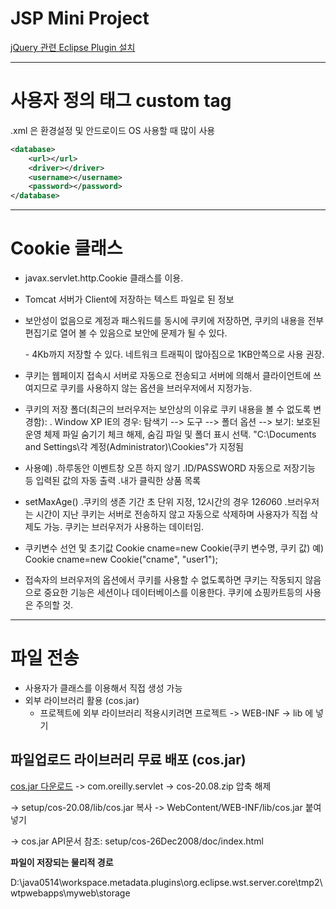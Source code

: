 # JSP Mini Project

[jQuery 관련 Eclipse Plugin 설치](http://handcoding.tistory.com/8)



------



# 사용자 정의 태그 custom tag

.xml 은 환경설정 및 안드로이드 OS 사용할 때 많이 사용



```xml
<database>
	<url></url>
    <driver></driver>
    <username></username>
    <password></password>
</database>
```



------



# Cookie 클래스

- javax.servlet.http.Cookie 클래스를 이용.

- Tomcat 서버가 Client에 저장하는 텍스트 파일로 된 정보

- 보안성이 없음으로 계정과 패스워드를 동시에 쿠키에 저장하면, 쿠키의 내용을 전부 편집기로
    열어 볼 수 있음으로 보안에 문제가 될 수 있다.

  \- 4Kb까지 저장할 수 있다. 네트워크 트래픽이 많아짐으로  1KB안쪽으로 사용 권장.

- 쿠키는 웹페이지 접속시 서버로 자동으로 전송되고 서버에 의해서 클라이언트에 쓰여지므로
    쿠키를 사용하지 않는 옵션을 브러우저에서 지정가능.
   
- 쿠키의 저장 폴더(최근의 브러우저는 보안상의 이유로 쿠키 내용을 볼 수 없도록 변경함):
     . Window XP IE의 경우: 탐색기 --> 도구 --> 폴더 옵션 --> 보기:
         보호된 운영 체제 파일 숨기기 체크 해제, 숨김 파일 및 폴더 표시 선택. 
         "C:\Documents and Settings\각 계정(Administrator)\Cookies"가 지정됨

- 사용예)
     .하루동안 이벤트창 오픈 하지 않기
     .ID/PASSWORD 자동으로 저장기능 등 입력된 값의 자동 출력
     .내가 클릭한 상품 목록

- setMaxAge()
    .쿠키의 생존 기간 초 단위 지정, 12시간의 경우 12*60*60
    .브러우저는 시간이 지난 쿠키는 서버로 전송하지 않고 자동으로 삭제하며
     사용자가 직접 삭제도 가능. 쿠키는 브러우저가 사용하는 데이터임.

- 쿠키변수 선언 및 초기값
     Cookie cname=new Cookie(쿠키 변수명, 쿠키 값)
      예) Cookie cname=new Cookie("cname", "user1");

- 접속자의 브러우저의 옵션에서 쿠키를 사용할 수 없도록하면 쿠키는 작동되지 않음으로
    중요한 기능은 세션이나 데이터베이스를 이용한다.
    쿠키에 쇼핑카트등의 사용은 주의할 것.



------



# 파일 전송

- 사용자가 클래스를 이용해서 직접 생성 가능
- 외부 라이브러리 활용 (cos.jar)
  - 프로젝트에 외부 라이브러리 적용시키려면 프로젝트 -> WEB-INF -> lib 에 넣기





## 파일업로드 라이브러리 무료 배포 (cos.jar)

[cos.jar 다운로드](http://www.servlets.com/) -> com.oreilly.servlet -> cos-20.08.zip 압축 해제 

-> setup/cos-20.08/lib/cos.jar 복사 -> WebContent/WEB-INF/lib/cos.jar 붙여넣기

-> cos.jar API문서 참조: setup/cos-26Dec2008/doc/index.html

**파일이 저장되는 물리적 경로**

D:\java0514\workspace\.metadata\.plugins\org.eclipse.wst.server.core\tmp2\wtpwebapps\myweb\storage



























